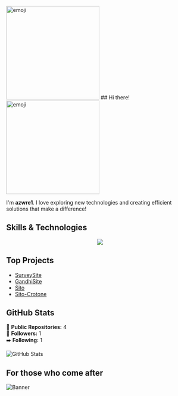 <img src="https://user-images.githubusercontent.com/74038190/213844263-a8897a51-32f4-4b3b-b5c2-e1528b89f6f3.png" width="250" height="250" alt="emoji"> ## Hi there! <img src="https://user-images.githubusercontent.com/74038190/213844263-a8897a51-32f4-4b3b-b5c2-e1528b89f6f3.png" width="250" height="250" alt="emoji">

I'm **azwre1**. I love exploring new technologies and creating efficient solutions that make a difference!

## Skills & Technologies
<p align="center">
  <a href="https://skillicons.dev">
    <img src="https://skillicons.dev/icons?i=js,html,css,docker,linux,windows" />
  </a>
</p>

## Top Projects

- [SurveySite](https://github.com/azwre1/SurveySite)
- [GandhiSite](https://github.com/azwre1/GandhiSite)
- [Sito](https://github.com/azwre1/Sito)
- [Sito-Crotone](https://github.com/azwre1/Sito-Crotone)

## GitHub Stats

🌟 **Public Repositories:** 4  
👥 **Followers:** 1  
➡️ **Following:** 1  

![GitHub Stats](https://github-readme-stats.vercel.app/api?username=azwre1&show_icons=true&theme=radical)

## For those who come after 

![Banner](https://user-images.githubusercontent.com/74038190/225813708-98b745f2-7d22-48cf-9150-083f1b00d6c9.gif)
